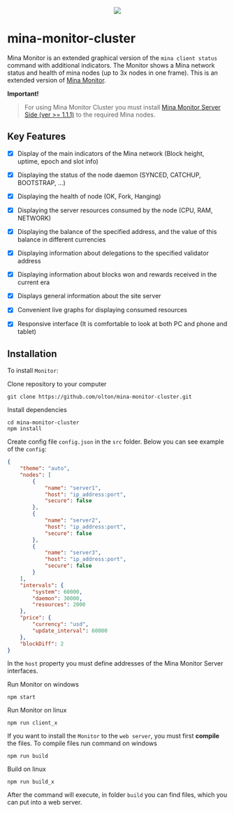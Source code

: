 <p align="center">
    <img src="https://pimenov.com.ua/assets/project-images/mina-monitor-cluster-banner.jpg">
</p>  
  
# mina-monitor-cluster
Mina Monitor is an extended graphical version of the `mina client status` command with additional indicators.
The Monitor shows a Mina network status and health of mina nodes (up to 3x nodes in one frame).
This is an extended version of [Mina Monitor](https://github.com/olton/mina-node-monitor).


**Important!**
> For using Mina Monitor Cluster you must install [Mina Monitor Server Side (ver >= 1.1.1)](https://github.com/olton/mina-node-monitor) to the required Mina nodes.


## Key Features

- [x] Display of the main indicators of the Mina network (Block height, uptime, epoch and slot info)
- [x] Displaying the status of the node daemon (SYNCED, CATCHUP, BOOTSTRAP, ...)
- [x] Displaying the health of node (OK, Fork, Hanging)
- [x] Displaying the server resources consumed by the node (CPU, RAM, NETWORK)
- [x] Displaying the balance of the specified address, and the value of this balance in different currencies
- [x] Displaying information about delegations to the specified validator address
- [x] Displaying information about blocks won and rewards received in the current era
- [x] Displays general information about the site server
- [x] Convenient live graphs for displaying consumed resources
- [x] Responsive interface (It is comfortable to look at both PC and phone and tablet)


## Installation
To install `Monitor`:

Clone repository to your computer
```shell
git clone https://github.com/olton/mina-monitor-cluster.git
``` 

Install dependencies
```shell
cd mina-monitor-cluster
npm install
```

Create config file `config.json` in the `src` folder. Below you can see example of the `config`:
```json
{
    "theme": "auto",
    "nodes": [
        {
            "name": "server1",
            "host": "ip_address:port",
            "secure": false
        },
        {
            "name": "server2",
            "host": "ip_address:port",
            "secure": false
        },
        {
            "name": "server3",
            "host": "ip_address:port",
            "secure": false
        }
    ],
    "intervals": {
        "system": 60000,
        "daemon": 30000,
        "resources": 2000
    },
    "price": {
        "currency": "usd",
        "update_interval": 60000
    },
    "blockDiff": 2
}
```

In the `host` property you must define addresses of the Mina Monitor Server interfaces.

Run Monitor on windows
```shell
npm start
```

Run Monitor on linux
```shell
npm run client_x
```

If you want to install the `Monitor` to the `web server`, you must first **compile** the files.
To compile files run command on windows
```shell
npm run build
```

Build on linux
```shell
npm run build_x
```

After the command will execute, in folder `build` you can find files, which you can put into a web server.